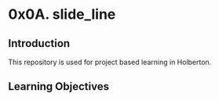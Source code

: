 # 0x0A. slide_line

## Introduction
This repository is used for project based learning in Holberton.

## Learning Objectives
